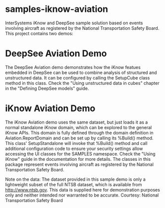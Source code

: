# samples-iknow-aviation
InterSystems iKnow and DeepSee sample solution based on events involving aircraft as registered by the National Transportation Safety Board.
This project contains two demos:
# DeepSee Aviation Demo
The DeepSee Aviation demo demonstrates how the iKnow featues embedded in DeepSee can be used to combine analysis of structured and unstructured data. It can be configured by calling the SetupCube class method in this class. Check the "Using unstructured data in cubes" chapter in the "Defining DeepSee models" guide.
# iKnow Aviation Demo
The iKnow Aviation demo uses the same dataset, but just loads it as a normal standalone iKnow domain, which can be explored to the general iKnow APIs. This domain is fully defined through the domain definition in Aviation.ReportDomain and can be set up by calling its %Build() method. This class' SetupStandalone will invoke that %Build() method and call additional configuration code to ensure your security settings allow accessing the UI classes for the SAMPLES namespace. Check the "Using iKnow" guide in the documentation for more details.
The classes in this package represent events involving aircraft as registered by the National Transportation Safety Board.

Note on the data:
The dataset provided in this sample demo is only a lightweight subset of the full NTSB dataset, which is available from http://www.ntsb.gov. This data is supplied here for demonstration purposes only and neither intended nor warranted to be accurate.
Courtesy: National Transportation Safety Board

